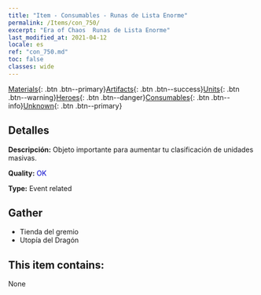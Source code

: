 ```yaml
---
title: "Item - Consumables - Runas de Lista Enorme"
permalink: /Items/con_750/
excerpt: "Era of Chaos  Runas de Lista Enorme"
last_modified_at: 2021-04-12
locale: es
ref: "con_750.md"
toc: false
classes: wide
---
```

 [Materials](/es/Items/){: .btn .btn--primary}[Artifacts](/es/Items/Artifacts/){: .btn .btn--success}[Units](/es/Items/Units/){: .btn .btn--warning}[Heroes](/es/Items/Heroes/){: .btn .btn--danger}[Consumables](/es/Items/Consumables/){: .btn .btn--info}[Unknown](/es/Items/Unknown/){: .btn .btn--primary}

## Detalles
 **Descripción:** Objeto importante para aumentar tu clasificación de unidades masivas.

 **Quality:** <span style="color: #0000CD">OK</span>

 **Type:** Event related

## Gather

*    Tienda del gremio 
*    Utopía del Dragón 

## This item contains:

  None

